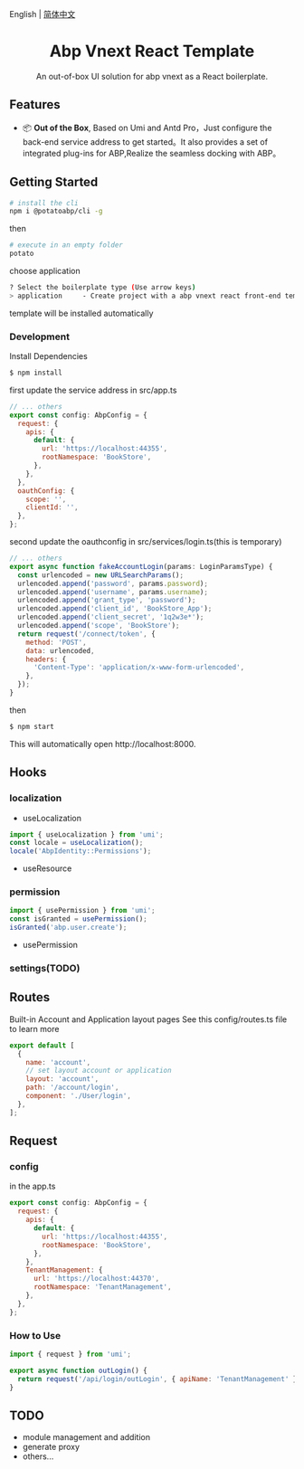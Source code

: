 English | [简体中文](./README.zh-CN.md)

<h1 align="center"> Abp Vnext React Template</h1>
<div align="center">
 An out-of-box UI solution for abp vnext as a React boilerplate.
</div>

## Features

- 📦 **Out of the Box**, Based on Umi and Antd Pro，Just configure the back-end service address to get started。It also provides a set of integrated plug-ins for ABP,Realize the seamless docking with ABP。

## Getting Started

```bash
# install the cli
npm i @potatoabp/cli -g
```

then

```bash
# execute in an empty folder
potato
```

choose application

```bash
? Select the boilerplate type (Use arrow keys)
> application     - Create project with a abp vnext react front-end template
```

template will be installed automatically

### Development

Install Dependencies

```bash
$ npm install
```

first update the service address in src/app.ts

```javascript
// ... others
export const config: AbpConfig = {
  request: {
    apis: {
      default: {
        url: 'https://localhost:44355',
        rootNamespace: 'BookStore',
      },
    },
  },
  oauthConfig: {
    scope: '',
    clientId: '',
  },
};
```

second update the oauthconfig in src/services/login.ts(this is temporary)

```javascript
// ... others
export async function fakeAccountLogin(params: LoginParamsType) {
  const urlencoded = new URLSearchParams();
  urlencoded.append('password', params.password);
  urlencoded.append('username', params.username);
  urlencoded.append('grant_type', 'password');
  urlencoded.append('client_id', 'BookStore_App');
  urlencoded.append('client_secret', '1q2w3e*');
  urlencoded.append('scope', 'BookStore');
  return request('/connect/token', {
    method: 'POST',
    data: urlencoded,
    headers: {
      'Content-Type': 'application/x-www-form-urlencoded',
    },
  });
}
```

then

```bash
$ npm start
```

This will automatically open http://localhost:8000.

## Hooks

### localization

- useLocalization

```javascript
import { useLocalization } from 'umi';
const locale = useLocalization();
locale('AbpIdentity::Permissions');
```

- useResource

### permission

```javascript
import { usePermission } from 'umi';
const isGranted = usePermission();
isGranted('abp.user.create');
```

- usePermission

### settings(TODO)

## Routes

Built-in Account and Application layout pages See this config/routes.ts file to learn more

```javascript
export default [
  {
    name: 'account',
    // set layout account or application
    layout: 'account',
    path: '/account/login',
    component: './User/login',
  },
];
```

## Request

### config

in the app.ts

```javascript
export const config: AbpConfig = {
  request: {
    apis: {
      default: {
        url: 'https://localhost:44355',
        rootNamespace: 'BookStore',
      },
    },
    TenantManagement: {
      url: 'https://localhost:44370',
      rootNamespace: 'TenantManagement',
    },
  },
};
```

### How to Use

```javascript
import { request } from 'umi';

export async function outLogin() {
  return request('/api/login/outLogin', { apiName: 'TenantManagement' });
}
```

## TODO

- module management and addition
- generate proxy
- others...
